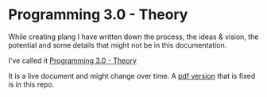 ﻿# Programming 3.0 - Theory

While creating plang I have written down the process, the ideas & vision, the potential and some details that might not be in this documentation. 

I've called it [Programming 3.0 - Theory](https://docs.google.com/document/d/1ZEEq2WyXJlm9vLSxoA7iI_jJ0FKtNOmw2RtfrBh447E/edit?usp=sharing)

It is a live document and might change over time. A [pdf version](../Plang%20Paper.pdf) that is fixed is in this repo.

